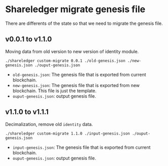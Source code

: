 # Shareledger migrate genesis file
There are differents of the state so that we need to migrate the genesis file.

## v0.0.1 to v1.1.0
Moving data from old version to new version of identity module.

```
./shareledger custom-migrate 0.0.1 ./old-genesis.json ./new-genesis.json ./ouput-genesis.json
```
* `old-genesis.json`: The genesis file that is exported from current blockchain.
* `new-genesis.json`: The genesis file that is exported from new blockchain. This file is just the template.
* `ouput-genesis.json`: output genesis file.

## v1.1.0 to v1.1.1
Decimalization, remove old `identity` data.

```
./shareledger custom-migrate 1.1.0 ./input-genesis.json ./ouput-genesis.json
```
* `input-genesis.json`: The genesis file that is exported from current blockchain.
* `ouput-genesis.json`: output genesis file.

